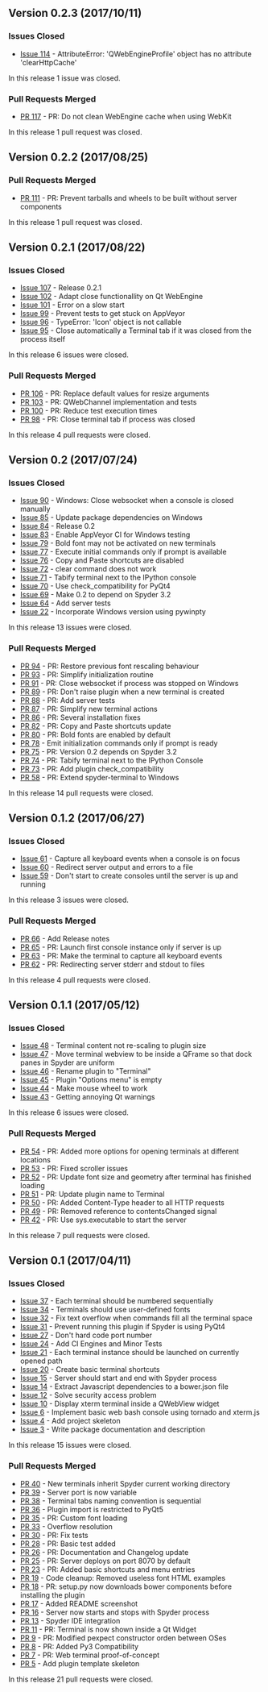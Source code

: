 ## Version 0.2.3 (2017/10/11)

### Issues Closed

* [Issue 114](https://github.com/spyder-ide/spyder-terminal/issues/114) - AttributeError: 'QWebEngineProfile' object has no attribute 'clearHttpCache'

In this release 1 issue was closed.

### Pull Requests Merged

* [PR 117](https://github.com/spyder-ide/spyder-terminal/pull/117) - PR: Do not clean WebEngine cache when using WebKit

In this release 1 pull request was closed.


## Version 0.2.2 (2017/08/25)


### Pull Requests Merged

* [PR 111](https://github.com/spyder-ide/spyder-terminal/pull/111) - PR: Prevent tarballs and wheels to be built without server components

In this release 1 pull request was closed.


## Version 0.2.1 (2017/08/22)

### Issues Closed

* [Issue 107](https://github.com/spyder-ide/spyder-terminal/issues/107) - Release 0.2.1
* [Issue 102](https://github.com/spyder-ide/spyder-terminal/issues/102) - Adapt close functionallity on Qt WebEngine
* [Issue 101](https://github.com/spyder-ide/spyder-terminal/issues/101) - Error on a slow start
* [Issue 99](https://github.com/spyder-ide/spyder-terminal/issues/99) - Prevent tests to get stuck on AppVeyor
* [Issue 96](https://github.com/spyder-ide/spyder-terminal/issues/96) - TypeError: 'Icon' object is not callable
* [Issue 95](https://github.com/spyder-ide/spyder-terminal/issues/95) - Close automatically a Terminal tab if it was closed from the process itself

In this release 6 issues were closed.

### Pull Requests Merged

* [PR 106](https://github.com/spyder-ide/spyder-terminal/pull/106) - PR: Replace default values for resize arguments
* [PR 103](https://github.com/spyder-ide/spyder-terminal/pull/103) - PR: QWebChannel implementation and tests
* [PR 100](https://github.com/spyder-ide/spyder-terminal/pull/100) - PR: Reduce test execution times
* [PR 98](https://github.com/spyder-ide/spyder-terminal/pull/98) - PR: Close terminal tab if process was closed

In this release 4 pull requests were closed.

## Version 0.2 (2017/07/24)

### Issues Closed

* [Issue 90](https://github.com/spyder-ide/spyder-terminal/issues/90) - Windows: Close websocket when a console is closed manually
* [Issue 85](https://github.com/spyder-ide/spyder-terminal/issues/85) - Update package dependencies on Windows
* [Issue 84](https://github.com/spyder-ide/spyder-terminal/issues/84) - Release 0.2
* [Issue 83](https://github.com/spyder-ide/spyder-terminal/issues/83) - Enable AppVeyor CI for Windows testing
* [Issue 79](https://github.com/spyder-ide/spyder-terminal/issues/79) - Bold font may not be activated on new terminals
* [Issue 77](https://github.com/spyder-ide/spyder-terminal/issues/77) - Execute initial commands only if prompt is available
* [Issue 76](https://github.com/spyder-ide/spyder-terminal/issues/76) - Copy and Paste shortcuts are disabled
* [Issue 72](https://github.com/spyder-ide/spyder-terminal/issues/72) - clear command does not work
* [Issue 71](https://github.com/spyder-ide/spyder-terminal/issues/71) - Tabify terminal next to the IPython console
* [Issue 70](https://github.com/spyder-ide/spyder-terminal/issues/70) - Use check_compatibility for PyQt4
* [Issue 69](https://github.com/spyder-ide/spyder-terminal/issues/69) - Make 0.2 to depend on Spyder 3.2
* [Issue 64](https://github.com/spyder-ide/spyder-terminal/issues/64) - Add server tests
* [Issue 22](https://github.com/spyder-ide/spyder-terminal/issues/22) - Incorporate Windows version using pywinpty

In this release 13 issues were closed.

### Pull Requests Merged

* [PR 94](https://github.com/spyder-ide/spyder-terminal/pull/94) - PR: Restore previous font rescaling behaviour
* [PR 93](https://github.com/spyder-ide/spyder-terminal/pull/93) - PR: Simplify initialization routine
* [PR 91](https://github.com/spyder-ide/spyder-terminal/pull/91) - PR: Close websocket if process was stopped on Windows
* [PR 89](https://github.com/spyder-ide/spyder-terminal/pull/89) - PR: Don't raise plugin when a new terminal is created
* [PR 88](https://github.com/spyder-ide/spyder-terminal/pull/88) - PR: Add server tests
* [PR 87](https://github.com/spyder-ide/spyder-terminal/pull/87) - PR: Simplify new terminal actions
* [PR 86](https://github.com/spyder-ide/spyder-terminal/pull/86) - PR: Several installation fixes
* [PR 82](https://github.com/spyder-ide/spyder-terminal/pull/82) - PR: Copy and Paste shortcuts update
* [PR 80](https://github.com/spyder-ide/spyder-terminal/pull/80) - PR: Bold fonts are enabled by default
* [PR 78](https://github.com/spyder-ide/spyder-terminal/pull/78) - Emit initialization commands only if prompt is ready
* [PR 75](https://github.com/spyder-ide/spyder-terminal/pull/75) - PR: Version 0.2 depends on Spyder 3.2
* [PR 74](https://github.com/spyder-ide/spyder-terminal/pull/74) - PR: Tabify terminal next to the IPython Console
* [PR 73](https://github.com/spyder-ide/spyder-terminal/pull/73) - PR: Add plugin check_compatibility
* [PR 58](https://github.com/spyder-ide/spyder-terminal/pull/58) - PR: Extend spyder-terminal to Windows

In this release 14 pull requests were closed.

## Version 0.1.2 (2017/06/27)

### Issues Closed

* [Issue 61](https://github.com/spyder-ide/spyder-terminal/issues/61) - Capture all keyboard events when a console is on focus
* [Issue 60](https://github.com/spyder-ide/spyder-terminal/issues/60) - Redirect server output and errors to a file
* [Issue 59](https://github.com/spyder-ide/spyder-terminal/issues/59) - Don't start to create consoles until the server is up and running

In this release 3 issues were closed.

### Pull Requests Merged

* [PR 66](https://github.com/spyder-ide/spyder-terminal/pull/66) - Add Release notes
* [PR 65](https://github.com/spyder-ide/spyder-terminal/pull/65) - PR: Launch first console instance only if server is up
* [PR 63](https://github.com/spyder-ide/spyder-terminal/pull/63) - PR: Make the terminal to capture all keyboard events
* [PR 62](https://github.com/spyder-ide/spyder-terminal/pull/62) - PR: Redirecting server stderr and stdout to files

In this release 4 pull requests were closed.

## Version 0.1.1 (2017/05/12)

### Issues Closed

* [Issue 48](https://github.com/spyder-ide/spyder-terminal/issues/48) - Terminal content not re-scaling to plugin size
* [Issue 47](https://github.com/spyder-ide/spyder-terminal/issues/47) - Move terminal webview to be inside a QFrame so that dock panes in Spyder are uniform
* [Issue 46](https://github.com/spyder-ide/spyder-terminal/issues/46) - Rename plugin to "Terminal"
* [Issue 45](https://github.com/spyder-ide/spyder-terminal/issues/45) - Plugin "Options menu" is empty
* [Issue 44](https://github.com/spyder-ide/spyder-terminal/issues/44) - Make mouse wheel to work
* [Issue 43](https://github.com/spyder-ide/spyder-terminal/issues/43) - Getting annoying Qt warnings

In this release 6 issues were closed.

### Pull Requests Merged

* [PR 54](https://github.com/spyder-ide/spyder-terminal/pull/54) - PR: Added more options for opening terminals at different locations
* [PR 53](https://github.com/spyder-ide/spyder-terminal/pull/53) - PR: Fixed scroller issues
* [PR 52](https://github.com/spyder-ide/spyder-terminal/pull/52) - PR: Update font size and geometry after terminal has finished loading
* [PR 51](https://github.com/spyder-ide/spyder-terminal/pull/51) - PR: Update plugin name to Terminal
* [PR 50](https://github.com/spyder-ide/spyder-terminal/pull/50) - PR: Added Content-Type header to all HTTP requests
* [PR 49](https://github.com/spyder-ide/spyder-terminal/pull/49) - PR: Removed reference to contentsChanged signal
* [PR 42](https://github.com/spyder-ide/spyder-terminal/pull/42) - PR: Use sys.executable to start the server

In this release 7 pull requests were closed.


## Version 0.1 (2017/04/11)

### Issues Closed

* [Issue 37](https://github.com/spyder-ide/spyder-terminal/issues/37) - Each terminal should be numbered sequentially
* [Issue 34](https://github.com/spyder-ide/spyder-terminal/issues/34) - Terminals should use user-defined fonts
* [Issue 32](https://github.com/spyder-ide/spyder-terminal/issues/32) - Fix text overflow when commands fill all the terminal space
* [Issue 31](https://github.com/spyder-ide/spyder-terminal/issues/31) - Prevent running this plugin if Spyder is using PyQt4
* [Issue 27](https://github.com/spyder-ide/spyder-terminal/issues/27) - Don't hard code port number
* [Issue 24](https://github.com/spyder-ide/spyder-terminal/issues/24) - Add CI Engines and Minor Tests
* [Issue 21](https://github.com/spyder-ide/spyder-terminal/issues/21) - Each terminal instance should be launched on currently opened path
* [Issue 20](https://github.com/spyder-ide/spyder-terminal/issues/20) - Create basic terminal shortcuts
* [Issue 15](https://github.com/spyder-ide/spyder-terminal/issues/15) - Server should start and end with Spyder process
* [Issue 14](https://github.com/spyder-ide/spyder-terminal/issues/14) - Extract Javascript dependencies to a bower.json file
* [Issue 12](https://github.com/spyder-ide/spyder-terminal/issues/12) - Solve security access problem
* [Issue 10](https://github.com/spyder-ide/spyder-terminal/issues/10) - Display xterm terminal inside a QWebView widget
* [Issue 6](https://github.com/spyder-ide/spyder-terminal/issues/6) - Implement basic web bash console using tornado and xterm.js
* [Issue 4](https://github.com/spyder-ide/spyder-terminal/issues/4) - Add project skeleton
* [Issue 3](https://github.com/spyder-ide/spyder-terminal/issues/3) - Write package documentation and description

In this release 15 issues were closed.

### Pull Requests Merged

* [PR 40](https://github.com/spyder-ide/spyder-terminal/pull/40) - New terminals inherit Spyder current working directory
* [PR 39](https://github.com/spyder-ide/spyder-terminal/pull/39) - Server port is now variable
* [PR 38](https://github.com/spyder-ide/spyder-terminal/pull/38) - Terminal tabs naming convention is sequential
* [PR 36](https://github.com/spyder-ide/spyder-terminal/pull/36) - Plugin import is restricted to PyQt5
* [PR 35](https://github.com/spyder-ide/spyder-terminal/pull/35) - PR: Custom font loading
* [PR 33](https://github.com/spyder-ide/spyder-terminal/pull/33) - Overflow resolution
* [PR 30](https://github.com/spyder-ide/spyder-terminal/pull/30) - PR: Fix tests
* [PR 28](https://github.com/spyder-ide/spyder-terminal/pull/28) - PR: Basic test added
* [PR 26](https://github.com/spyder-ide/spyder-terminal/pull/26) - PR: Documentation and Changelog update
* [PR 25](https://github.com/spyder-ide/spyder-terminal/pull/25) - PR: Server deploys on port 8070 by default
* [PR 23](https://github.com/spyder-ide/spyder-terminal/pull/23) - PR: Added basic shortcuts and menu entries
* [PR 19](https://github.com/spyder-ide/spyder-terminal/pull/19) - Code cleanup: Removed useless font HTML examples
* [PR 18](https://github.com/spyder-ide/spyder-terminal/pull/18) - PR: setup.py now downloads bower components before installing the plugin
* [PR 17](https://github.com/spyder-ide/spyder-terminal/pull/17) - Added README screenshot
* [PR 16](https://github.com/spyder-ide/spyder-terminal/pull/16) - Server now starts and stops with Spyder process
* [PR 13](https://github.com/spyder-ide/spyder-terminal/pull/13) - Spyder IDE integration
* [PR 11](https://github.com/spyder-ide/spyder-terminal/pull/11) - PR: Terminal is now shown inside a Qt Widget
* [PR 9](https://github.com/spyder-ide/spyder-terminal/pull/9) - PR: Modified pexpect constructor orden between OSes
* [PR 8](https://github.com/spyder-ide/spyder-terminal/pull/8) - PR: Added Py3 Compatibility
* [PR 7](https://github.com/spyder-ide/spyder-terminal/pull/7) - PR: Web terminal proof-of-concept
* [PR 5](https://github.com/spyder-ide/spyder-terminal/pull/5) - Add plugin template skeleton

In this release 21 pull requests were closed.
